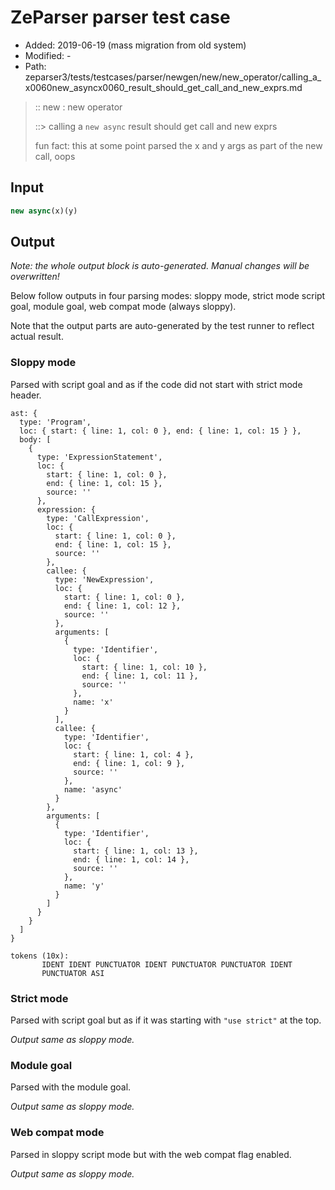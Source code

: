 # ZeParser parser test case

- Added: 2019-06-19 (mass migration from old system)
- Modified: -
- Path: zeparser3/tests/testcases/parser/newgen/new/new_operator/calling_a_x0060new_asyncx0060_result_should_get_call_and_new_exprs.md

> :: new : new operator
>
> ::> calling a `new async` result should get call and new exprs
>
> fun fact: this at some point parsed the x and y args as part of the new call, oops

## Input

`````js
new async(x)(y)
`````

## Output

_Note: the whole output block is auto-generated. Manual changes will be overwritten!_

Below follow outputs in four parsing modes: sloppy mode, strict mode script goal, module goal, web compat mode (always sloppy).

Note that the output parts are auto-generated by the test runner to reflect actual result.

### Sloppy mode

Parsed with script goal and as if the code did not start with strict mode header.

`````
ast: {
  type: 'Program',
  loc: { start: { line: 1, col: 0 }, end: { line: 1, col: 15 } },
  body: [
    {
      type: 'ExpressionStatement',
      loc: {
        start: { line: 1, col: 0 },
        end: { line: 1, col: 15 },
        source: ''
      },
      expression: {
        type: 'CallExpression',
        loc: {
          start: { line: 1, col: 0 },
          end: { line: 1, col: 15 },
          source: ''
        },
        callee: {
          type: 'NewExpression',
          loc: {
            start: { line: 1, col: 0 },
            end: { line: 1, col: 12 },
            source: ''
          },
          arguments: [
            {
              type: 'Identifier',
              loc: {
                start: { line: 1, col: 10 },
                end: { line: 1, col: 11 },
                source: ''
              },
              name: 'x'
            }
          ],
          callee: {
            type: 'Identifier',
            loc: {
              start: { line: 1, col: 4 },
              end: { line: 1, col: 9 },
              source: ''
            },
            name: 'async'
          }
        },
        arguments: [
          {
            type: 'Identifier',
            loc: {
              start: { line: 1, col: 13 },
              end: { line: 1, col: 14 },
              source: ''
            },
            name: 'y'
          }
        ]
      }
    }
  ]
}

tokens (10x):
       IDENT IDENT PUNCTUATOR IDENT PUNCTUATOR PUNCTUATOR IDENT
       PUNCTUATOR ASI
`````

### Strict mode

Parsed with script goal but as if it was starting with `"use strict"` at the top.

_Output same as sloppy mode._

### Module goal

Parsed with the module goal.

_Output same as sloppy mode._

### Web compat mode

Parsed in sloppy script mode but with the web compat flag enabled.

_Output same as sloppy mode._
